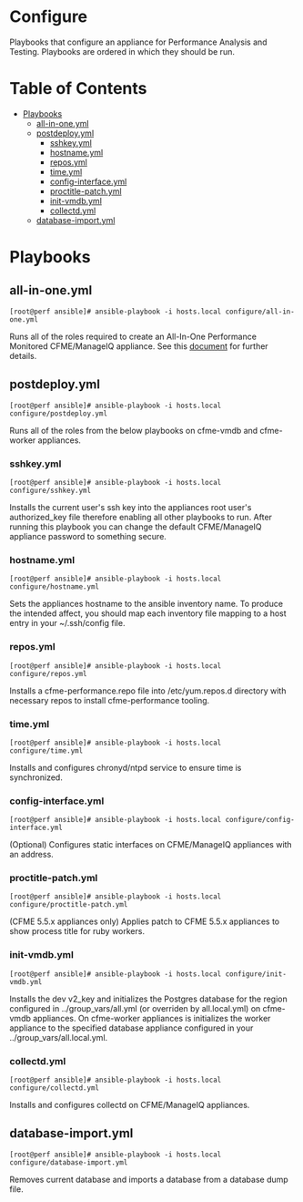 # Configure

Playbooks that configure an appliance for Performance Analysis and Testing. Playbooks are ordered in which they should be run.

**Table of Contents**
========
- [Playbooks](#playbooks)
  - [all-in-one.yml](#all-in-oneyml)
  - [postdeploy.yml](#postdeployyml)
    - [sshkey.yml](#sshkeyyml)
    - [hostname.yml](#hostnameyml)
    - [repos.yml](#reposyml)
    - [time.yml](#timeyml)
    - [config-interface.yml](#config-interfaceyml)
    - [proctitle-patch.yml](#proctitle-patchyml)
    - [init-vmdb.yml](#init-vmdbyml)
    - [collectd.yml](#collectdyml)
  - [database-import.yml](#database-importyml)

# Playbooks

## all-in-one.yml
```
[root@perf ansible]# ansible-playbook -i hosts.local configure/all-in-one.yml
```
Runs all of the roles required to create an All-In-One Performance Monitored CFME/ManageIQ appliance.  See this [document](README.allinone.md) for further details.

## postdeploy.yml
```
[root@perf ansible]# ansible-playbook -i hosts.local configure/postdeploy.yml
```
Runs all of the roles from the below playbooks on cfme-vmdb and cfme-worker appliances.

### sshkey.yml
```
[root@perf ansible]# ansible-playbook -i hosts.local configure/sshkey.yml
```
Installs the current user's ssh key into the appliances root user's authorized_key file therefore enabling all other playbooks to run.  After running this playbook you can change the default CFME/ManageIQ appliance password to something secure.

### hostname.yml
```
[root@perf ansible]# ansible-playbook -i hosts.local configure/hostname.yml
```
Sets the appliances hostname to the ansible inventory name.  To produce the intended affect, you should map each inventory file mapping to a host entry in your ~/.ssh/config file.

### repos.yml
```
[root@perf ansible]# ansible-playbook -i hosts.local configure/repos.yml
```
Installs a cfme-performance.repo file into /etc/yum.repos.d directory with necessary repos to install cfme-performance tooling.

### time.yml
```
[root@perf ansible]# ansible-playbook -i hosts.local configure/time.yml
```
Installs and configures chronyd/ntpd service to ensure time is synchronized.

### config-interface.yml
```
[root@perf ansible]# ansible-playbook -i hosts.local configure/config-interface.yml
```
(Optional) Configures static interfaces on CFME/ManageIQ appliances with an address.

### proctitle-patch.yml
```
[root@perf ansible]# ansible-playbook -i hosts.local configure/proctitle-patch.yml
```
(CFME 5.5.x appliances only) Applies patch to CFME 5.5.x appliances to show process title for ruby workers.

### init-vmdb.yml
```
[root@perf ansible]# ansible-playbook -i hosts.local configure/init-vmdb.yml
```
Installs the dev v2_key and initializes the Postgres database for the region configured in ../group_vars/all.yml (or overriden by all.local.yml) on cfme-vmdb appliances.  On cfme-worker appliances is initializes the worker appliance to the specified database appliance configured in your ../group_vars/all.local.yml.

### collectd.yml
```
[root@perf ansible]# ansible-playbook -i hosts.local configure/collectd.yml
```
Installs and configures collectd on CFME/ManageIQ appliances.

## database-import.yml
```
[root@perf ansible]# ansible-playbook -i hosts.local configure/database-import.yml
```
Removes current database and imports a database from a database dump file.
